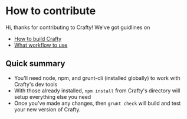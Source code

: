 # How to contribute

Hi, thanks for contributing to Crafty!  We've got guidlines on 

- [How to build Crafty](https://github.com/craftyjs/Crafty/wiki/Building)
- [What workflow to use](https://github.com/craftyjs/Crafty/wiki/Workflow)

## Quick summary

- You'll need node, npm, and grunt-cli (installed globally) to work with Crafty's dev tools
- With those already installed, `npm install` from Crafty's directory will setup everything else you need
- Once you've made any changes, then `grunt check` will build and test your new version of Crafty.